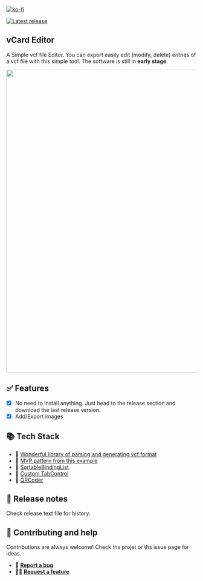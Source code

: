 

[![ko-fi](https://ko-fi.com/img/githubbutton_sm.svg)](https://ko-fi.com/B0B2KV8WP)


  <a href="https://github.com/abdelkader/vCardEditor/releases/latest/download/vCardEditor.exe"><img src="https://camo.githubusercontent.com/d83fa798b621f1e112646fcc4aa74fff1ff6a8b22f5fc1da5ed8f79ddb4a51cb/68747470733a2f2f62616467656e2e6e65742f6769746875622f72656c656173652f4e61657265656e2f5374726170646f776e2e6a73" alt="Latest release" data-canonical-src="https://badgen.net/github/release/Naereen/Strapdown.js" style="max-width: 100%;"></a>




## vCard Editor
A Simple vcf file Editor. You can export easily edit (modify, delete) entries of a vcf file with this simple tool.
The software is still in **early stage**. 
<p align="center"><img src="https://github-production-user-asset-6210df.s3.amazonaws.com/169070/314156766-87b3b6f6-44fa-485e-b297-868a8efd952f.png?X-Amz-Algorithm=AWS4-HMAC-SHA256&X-Amz-Credential=AKIAVCODYLSA53PQK4ZA%2F20240319%2Fus-east-1%2Fs3%2Faws4_request&X-Amz-Date=20240319T170859Z&X-Amz-Expires=300&X-Amz-Signature=42b469a4914c48a2670d3ab127a2a55971da882c92ec000f865c32d5ee1a5330&X-Amz-SignedHeaders=host&actor_id=0&key_id=0&repo_id=0" width="800"></p>


## ✅ Features
- [x] No need to install anything. Just head to the release section and download the last release version.
- [x] Add/Export images 

## 📚 Tech Stack

 - 🧰 [Wonderful library of parsing and generating vcf format](https://github.com/drlongnecker/Thought.vCards)
 - 📖 [MVP pattern from this example](https://github.com/lennykean/NoteCards)
 - 🧰 [SortableBindingList](http://timvw.be/2008/08/02/presenting-the-sortablebindinglistt-take-two/)
 - 🧰 [Custom TabControl](https://github.com/r-aghaei/TabControlWithCloseButtonAndAddButton)
 - 🧰 [QRCoder](https://github.com/codebude/QRCoder)

## 📑 Release notes
Check release text file for history.

## 👷 Contributing and help
Contributions are always welcome! Check ths projet or ths issue page for ideas.
- 📝 [**Report a bug**](https://github.com/abdelkader/vCardEditor/issues)
- 🙋‍♀️ [**Request a feature**](https://github.com/abdelkader/vCardEditor/discussions)
  



